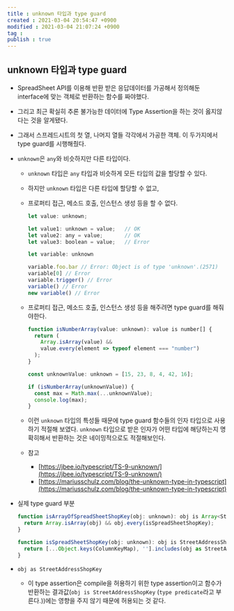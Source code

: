 ```yaml
---
title : unknown 타입과 type guard
created : 2021-03-04 20:54:47 +0900
modified : 2021-03-04 21:07:24 +0900
tag : 
publish : true
---
```

## unknown 타입과 type guard

- SpreadSheet API를 이용해 반환 받은 응답데이터를 가공해서 정의해둔 interface에 맞는 객체로 반환하는 함수를 짜야했다.
- 그리고 최근 확실히 추론 불가능한 데이터에 Type Assertion을 하는 것이 옳지않다는 것을 알게됐다.
- 그래서 스프레드시트의 첫 열, 나머지 열들 각각에서 가공한 객체. 이 두가지에서 type guard를 시행해줬다.

- `unknown`은 `any`와 비슷하지만 다른 타입이다.
    - `unknown` 타입은 `any` 타입과 비슷하게 모든 타입의 값을 할당할 수 있다.
    - 하지만 `unknown` 타입은 다른 타입에 할당할 수 없고,
    - 프로퍼티 접근, 메소드 호출, 인스턴스 생성 등을 할 수 없다.

        ```javascript
        let value: unknown;

        let value1: unknown = value;   // OK
        let value2: any = value;       // OK
        let value3: boolean = value;   // Error

        let variable: unknown

        variable.foo.bar // Error: Object is of type 'unknown'.(2571)
        variable[0] // Error
        variable.trigger() // Error
        variable() // Error
        new variable() // Error
        ```

    - 프로퍼티 접근, 메소드 호출, 인스턴스 생성 등을 해주려면 type guard를 해줘야한다.

        ```javascript
        function isNumberArray(value: unknown): value is number[] {
          return (
            Array.isArray(value) &&
            value.every(element => typeof element === "number")
          );
        }

        const unknownValue: unknown = [15, 23, 8, 4, 42, 16];

        if (isNumberArray(unknownValue)) {
          const max = Math.max(...unknownValue);
          console.log(max);
        }
        ```

    - 이런 `unknown` 타입의 특성들 때문에 type guard 함수들의 인자 타입으로 사용하기 적절해 보였다. `unknown` 타입으로 받은 인자가 어떤 타입에 해당하는지 명확히해서 반환하는 것은 네이밍적으로도 적절해보인다.
    - 참고
        - [https://jbee.io/typescript/TS-9-unknown/](https://jbee.io/typescript/TS-9-unknown/)
        - [https://mariusschulz.com/blog/the-unknown-type-in-typescript](https://mariusschulz.com/blog/the-unknown-type-in-typescript)

- 실제 type guard 부분

    ```javascript
    function isArrayOfSpreadSheetShopKey(obj: unknown): obj is Array<StreetAddressShopKey> {
      return Array.isArray(obj) && obj.every(isSpreadSheetShopKey);
    }

    function isSpreadSheetShopKey(obj: unknown): obj is StreetAddressShopKey {
      return [...Object.keys(ColumnKeyMap), ''].includes(obj as StreetAddressShopKey);
    }
    ```

- `obj as StreetAddressShopKey`
    - 이 type assertion은 compile을 허용하기 위한 type assertion이고 함수가 반환하는 결과값(`obj is StreetAddressShopKey` (`type predicate`라고 부른다.))에는 영향을 주지 않기 때문에 허용되는 것 같다.

